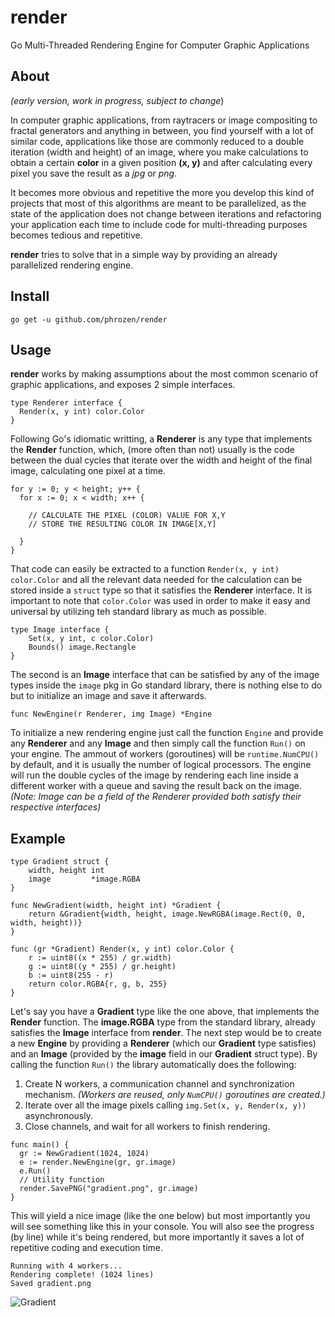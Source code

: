 # render
Go Multi-Threaded Rendering Engine for Computer Graphic Applications

## About
*(early version, work in progress, subject to change*)

In computer graphic applications, from raytracers or image compositing to fractal generators and anything in between, you find yourself with a lot of similar code, applications like those are commonly reduced to a double iteration (width and height) of an image, where you make calculations to obtain a certain **color** in a given position **(x, y)** and after calculating every pixel you save the result as a *jpg* or *png*.

It becomes more obvious and repetitive the more you develop this kind of projects that most of this algorithms are meant to be parallelized, as the state of the application does not change between iterations and refactoring your application each time to include code for multi-threading purposes becomes tedious and repetitive.

**render** tries to solve that in a simple way by providing an already parallelized rendering engine.


## Install
```
go get -u github.com/phrozen/render
```

## Usage
**render** works by making assumptions about the most common scenario of graphic applications, and exposes 2 simple interfaces.

```
type Renderer interface {
  Render(x, y int) color.Color
}
```

Following Go's idiomatic writting, a **Renderer** is any type that implements the **Render** function, which, (more often than not) usually is the code between the dual cycles that iterate over the width and height of the final image, calculating one pixel at a time.
 ```
 for y := 0; y < height; y++ { 
   for x := 0; x < width; x++ {

     // CALCULATE THE PIXEL (COLOR) VALUE FOR X,Y
     // STORE THE RESULTING COLOR IN IMAGE[X,Y]

   } 
}
 ```
That code can easily be extracted to a function ```Render(x, y int) color.Color``` and all the relevant data needed for the calculation can be stored inside a ```struct``` type so that it satisfies the **Renderer** interface. It is important to note that ```color.Color``` was used in order to make it easy and universal by utilizing teh standard library as much as possible.

```
type Image interface {
	Set(x, y int, c color.Color)
	Bounds() image.Rectangle
}
```

The second is an **Image** interface that can be satisfied by any of the image types inside the ```image``` pkg in Go standard library, there is nothing else to do but to initialize an image and save it afterwards.

```func NewEngine(r Renderer, img Image) *Engine```

To initialize a new rendering engine just call the function ```Engine``` and provide any **Renderer** and any **Image** and then simply call the function ```Run()``` on your engine. The ammout of workers (goroutines) will be ```runtime.NumCPU()``` by default, and it is usually the number of logical processors. The engine will run the double cycles of the image by rendering each line inside a different worker with a queue and saving the result back on the image. *(Note: Image can be a field of the Renderer provided both satisfy their respective interfaces)*

## Example

```
type Gradient struct {
	width, height int
	image         *image.RGBA
}

func NewGradient(width, height int) *Gradient {
	return &Gradient{width, height, image.NewRGBA(image.Rect(0, 0, width, height))}
}

func (gr *Gradient) Render(x, y int) color.Color {
	r := uint8((x * 255) / gr.width)
	g := uint8((y * 255) / gr.height)
	b := uint8(255 - r)
	return color.RGBA{r, g, b, 255}
}
```

Let's say you have a **Gradient** type like the one above, that implements the **Render** function. The **image.RGBA** type from the standard library, already satisfies the **Image** interface from **render**. The next step would be to create a new **Engine** by providing a **Renderer** (which our **Gradient** type satisfies) and an **Image** (provided by the **image** field in our **Gradient** struct type). By calling the function ```Run()``` the library automatically does the following:

1. Create N workers, a communication channel and synchronization mechanism. *(Workers are reused, only ```NumCPU()``` goroutines are created.)*
2. Iterate over all the image pixels calling ```img.Set(x, y, Render(x, y))``` asynchronously.
3. Close channels, and wait for all workers to finish rendering.

```
func main() {
  gr := NewGradient(1024, 1024)
  e := render.NewEngine(gr, gr.image)
  e.Run()
  // Utility function
  render.SavePNG("gradient.png", gr.image)
}
```

This will yield a nice image (like the one below) but most importantly you will see something like this in your console. You will also see the progress (by line) while it's being rendered, but more importantly it saves a lot of repetitive coding and execution time.

```
Running with 4 workers...
Rendering complete! (1024 lines)
Saved gradient.png
```
![Gradient](https://raw.githubusercontent.com/phrozen/render/master/example/gradient.png)